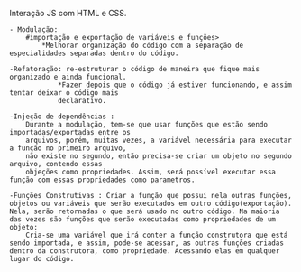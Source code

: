 Interação JS com HTML e CSS.

    - Modulação:
        #importação e exportação de variáveis e funções> 
            *Melhorar organização do código com a separação de especialidades separadas dentro do código.
    
    -Refatoração: re-estruturar o código de maneira que fique mais organizado e ainda funcional.
                *Fazer depois que o código já estiver funcionando, e assim tentar deixar o código mais
                declarativo.
            
    -Injeção de dependências : 
        Durante a modulação, tem-se que usar funções que estão sendo importadas/exportadas entre os
        arquivos, porém, muitas vezes, a variável necessária para executar a função no primeiro arquivo,
        não existe no segundo, então precisa-se criar um objeto no segundo arquivo, contendo essas 
        objeções como propriedades. Assim, será possível executar essa função com essas propriedades como parametros.

    -Funções Construtivas : Criar a função que possui nela outras funções, objetos ou variáveis que serão executados em outro código(exportação). Nela, serão retornadas o que será usado no outro código. Na maioria das vezes são funções que serão executadas como propriedades de um objeto:
        Cria-se uma variável que irá conter a função construtora que está sendo importada, e assim, pode-se acessar, as outras funções criadas dentro da construtora, como propriedade. Acessando elas em qualquer lugar do código.

